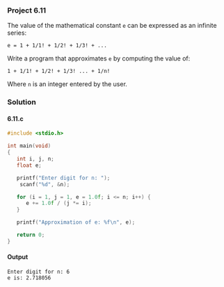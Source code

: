 ### Project 6.11
The value of the mathematical constant `e` can be expressed as an infinite series:
```
e = 1 + 1/1! + 1/2! + 1/3! + ...
```
Write a program that approximates `e` by computing the value of:
```
1 + 1/1! + 1/2! + 1/3! ... + 1/n!
```
Where `n` is an integer entered by the user.
### Solution
#### 6.11.c
```c
#include <stdio.h>

int main(void)
{
   int i, j, n;
   float e;

   printf("Enter digit for n: ");
    scanf("%d", &n);

   for (i = 1, j = 1, e = 1.0f; i <= n; i++) {
      e += 1.0f / (j *= i);
   }

   printf("Approximation of e: %f\n", e);

   return 0;
}
```
#### Output
```
Enter digit for n: 6
e is: 2.718056
```
